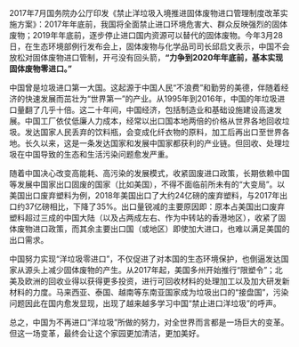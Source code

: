 2017年7月国务院办公厅印发《禁止洋垃圾入境推进固体废物进口管理制度改革实施方案》：2017年年底前，我国将全面禁止进口环境危害大、群众反映强烈的固体废物；2019年年底前，逐步停止进口国内资源可以替代的固体废物。今年3月28日，在生态环境部例行发布会上，固体废物与化学品司司长邱启文表示，中国不会放松对固体废物进口管制，开弓没有回头箭，**“力争到2020年年底前，基本实现固体废物零进口。”**

中国曾是垃圾进口第一大国。这起源于中国人民“不浪费”和勤劳的美德，伴随着经济的快速发展而茁壮为“世界第一”的产业。从1995年到2016年，中国的年垃圾进口量翻了几乎十倍。这二十年间，中国经济，包括制造业和基础设施建设高速发展。中国工厂依仗低廉人力成本，经常以出口国本地两倍的价格从世界各地回收垃圾。发达国家人民丢弃的饮料瓶，会变成化纤衣物的原料，加工后再出口至世界各地。长久以来，这是一条发达国家和发展中国家都获利的产业链。但回收、处理垃圾在中国导致的生态和生活污染问题愈发严重。

随着中国决心改变高能耗、高污染的发展模式，收紧固废进口政策，长期依赖中国等发展中国家出口固废的国家（比如美国），不得不面临前所未有的“大变局”。以美国出口废弃塑料为例，2018年美国出口了大约24亿磅的废弃塑料，与2017年出口约37亿磅相比，下降了35%。出口量锐减的主要原因即：原本占美国出口废弃塑料超过三成的中国大陆（以及占两成左右、作为中转站的香港地区），收紧了固体废物进口政策，而其余主要出口国（或地区）即使加大进口，也难以满足美国的出口需求。

中国努力实现“洋垃圾零进口”，不仅促进了对本国的生态环境保护，也倒逼发达国家从源头上减少固体废物的产生。从2017年起，美国多州开始推行“限塑令”；北美及欧洲的回收业得以获得更多投资，进行可回收材料的处理加工以及加大研发新材料的力度。马来西亚、泰国、越南等东南亚国家成为垃圾出口的“接盘国”，污染问题因此在国内愈发显现，出现了越来越多学习中国“禁止进口洋垃圾”的呼声。

总之，中国为不再进口“洋垃圾”所做的努力，对全世界而言都是一场巨大的变革。但这一场变革，最终会让这个家园更加清洁，更加美好。
